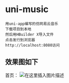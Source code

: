 # uni-music

```
用uni-app编写的仿网易云音乐
下载项目到本地
然后用HBuilder X导入文件
点击发行到浏览器
http://localhost:8080访问
```
## 效果图如下

首页：
![在这里插入图片描述](https://img-blog.csdnimg.cn/20201030091138341.png?x-oss-process=image/watermark,type_ZmFuZ3poZW5naGVpdGk,shadow_10,text_aHR0cHM6Ly9ibG9nLmNzZG4ubmV0L0hoamlhbjUyNA==,size_16,color_FFFFFF,t_70#pic_center)



